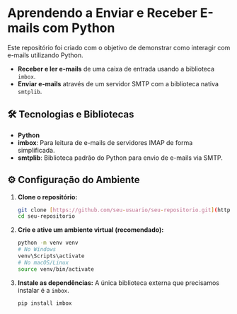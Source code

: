 # Aprendendo a Enviar e Receber E-mails com Python

Este repositório foi criado com o objetivo de demonstrar como interagir com e-mails utilizando Python.

* **Receber e ler e-mails** de uma caixa de entrada usando a biblioteca `imbox`.
* **Enviar e-mails** através de um servidor SMTP com a biblioteca nativa `smtplib`.


## 🛠️ Tecnologias e Bibliotecas

* **Python**
* **imbox**: Para leitura de e-mails de servidores IMAP de forma simplificada.
* **smtplib**: Biblioteca padrão do Python para envio de e-mails via SMTP.

## ⚙️ Configuração do Ambiente

1.  **Clone o repositório:**
    ```bash
    git clone [https://github.com/seu-usuario/seu-repositorio.git](https://github.com/seu-usuario/seu-repositorio.git)
    cd seu-repositorio
    ```

2.  **Crie e ative um ambiente virtual (recomendado):**
    ```bash
    python -m venv venv
    # No Windows
    venv\Scripts\activate
    # No macOS/Linux
    source venv/bin/activate
    ```

3.  **Instale as dependências:**
    A única biblioteca externa que precisamos instalar é a `imbox`.
    ```bash
    pip install imbox
    ```
